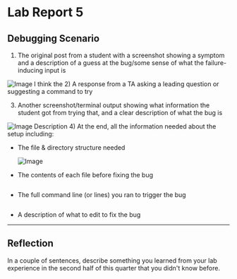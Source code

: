 # Lab Report 5

## Debugging Scenario
1) The original post from a student with a screenshot showing a symptom and a description of a guess at the bug/some sense of what the failure-inducing input is

![Image]()
I think the 
2) A response from a TA asking a leading question or suggesting a command to try

3) Another screenshot/terminal output showing what information the student got from trying that, and a clear description of what the bug is

![Image]()
Description
4) At the end, all the information needed about the setup including:
* The file & directory structure needed

  ![Image]()
* The contents of each file before fixing the bug
  ```

  ```
* The full command line (or lines) you ran to trigger the bug
  ```

  ```
* A description of what to edit to fix the bug
  
---
## Reflection
In a couple of sentences, describe something you learned from your lab experience in the second half of this quarter that you didn't know before.
